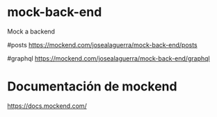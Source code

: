 # mock-back-end
Mock a backend



#posts
https://mockend.com/josealaguerra/mock-back-end/posts

#graphql
https://mockend.com/josealaguerra/mock-back-end/graphql


# Documentación de mockend
https://docs.mockend.com/
